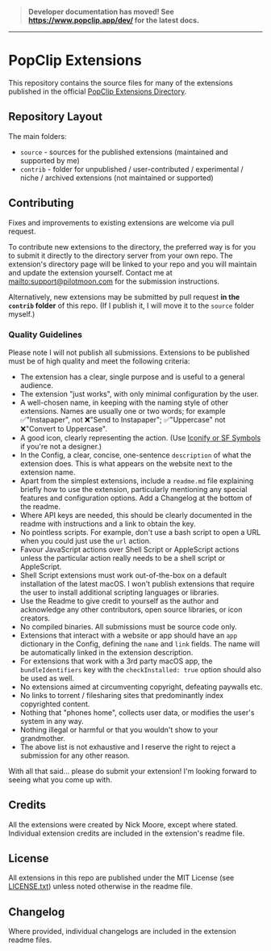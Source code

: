 <!-- markdownlint-disable MD041 -->
<!-- markdownlint-disable MD001 -->

> **Developer documentation has moved! See <https://www.popclip.app/dev/> for the latest docs.**

---

# PopClip Extensions

This repository contains the source files for many of the extensions published in the official [PopClip Extensions Directory](https://www.popclip.app/extensions/).

## Repository Layout

The main folders:

- `source` - sources for the published extensions (maintained and supported by me)
- `contrib` - folder for unpublished / user-contributed / experimental / niche / archived extensions (not maintained or supported)

## Contributing

Fixes and improvements to existing extensions are welcome via pull request.

To contribute new extensions to the directory, the preferred way is for you to submit it directly to the directory server from your own repo. The extension's directory page will be linked to your repo and you will maintain and update the extension yourself. Contact me at <mailto:support@pilotmoon.com> for the submission instructions.

Alternatively, new extensions may be submitted by pull request **in the `contrib` folder** of this repo. (If I publish it, I will move it to the `source` folder myself.)

### Quality Guidelines

Please note I will not publish all submissions. Extensions to be published must be of high quality and meet the following criteria:

- The extension has a clear, single purpose and is useful to a general audience.
- The extension "just works", with only minimal configuration by the user.
- A well-chosen name, in keeping with the naming style of other extensions. Names are usually one or two words; for example ✅"Instapaper", not ❌"Send to Instapaper"; ✅"Uppercase" not ❌"Convert to Uppercase".
- A good icon, clearly representing the action. (Use [Iconify or SF Symbols](https://www.popclip.app/dev/icons) if you're not a designer.)
- In the Config, a clear, concise, one-sentence `description` of what the extension does. This is what appears on the website next to the extension name.
- Apart from the simplest extensions, include a `readme.md` file explaining briefly how to use the extension, particularly mentioning any special features and configuration options. Add a Changelog at the bottom of the readme.
- Where API keys are needed, this should be clearly documented in the readme with instructions and a link to obtain the key.
- No pointless scripts. For example, don't use a bash script to open a URL when you could just use the `url` action.
- Favour JavaScript actions over Shell Script or AppleScript actions unless the particular action really needs to be a shell script or AppleScript.
- Shell Script extensions must work out-of-the-box on a default installation of the latest macOS. I won't publish extensions that require the user to install additional scripting languages or libraries.
- Use the Readme to give credit to yourself as the author and acknowledge any other contributors, open source libraries, or icon creators.
- No compiled binaries. All submissions must be source code only.
- Extensions that interact with a website or app should have an `app` dictionary in the Config, defining the `name` and `link` fields. The name will be automatically linked in the extension description.
- For extensions that work with a 3rd party macOS app, the `bundleIdentifiers` key with the `checkInstalled: true` option should also be used as well.
- No extensions aimed at circumventing copyright, defeating paywalls etc.
- No links to torrent / filesharing sites that predominantly index copyrighted content.
- Nothing that "phones home", collects user data, or modifies the user's system in any way.
- Nothing illegal or harmful or that you wouldn't show to your grandmother.
- The above list is not exhaustive and I reserve the right to reject a submission for any other reason.

With all that said... please do submit your extension! I'm looking forward to seeing what you come up with.

## Credits

All the extensions were created by Nick Moore, except where stated. Individual extension credits are included in the extension's readme file.

## License

All extensions in this repo are published under the MIT License (see [LICENSE.txt](LICENSE.txt)) unless noted otherwise in the readme file.

## Changelog

Where provided, individual changelogs are included in the extension readme files.
